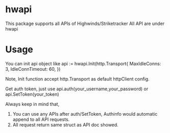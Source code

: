 # hwapi
This package supports all APIs of Highwinds/Striketracker
All API are under hwapi
# Usage
You can init api object like
api := hwapi.Init(http.Transport{
		MaxIdleConns:    3,
		IdleConnTimeout: 60,
	})

Note, Init function accept http.Transport as default httpClient config.

Get auth token, just use
api.auth(your_username,your_password) or api.SetToken(your_token)

Always keep in mind that,
1. You can use any APIs after auth/SetToken, Authinfo would automatic append to all API requests.
2. All request return same struct as API doc showed.
